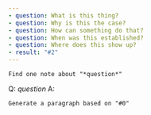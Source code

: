 ```yaml
---
- question: What is this thing?
- question: Why is this the case?
- question: How can something do that?
- question: When was this established?
- question: Where does this show up?
- result: "#2"
---
```


```dual
Find one note about "*question*"
```

Q: *question*
A: 

```dual
Generate a paragraph based on "#0"
```